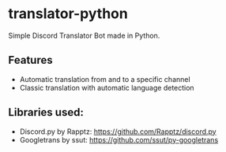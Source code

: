 # translator-python
Simple Discord Translator Bot made in Python.
## Features
- Automatic translation from and to a specific channel
- Classic translation with automatic language detection

## Libraries used:
- Discord.py by Rapptz: https://github.com/Rapptz/discord.py
- Googletrans by ssut: https://github.com/ssut/py-googletrans
